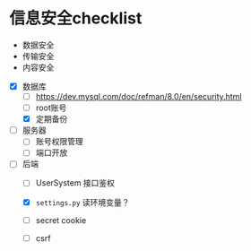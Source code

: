 # 信息安全checklist

- 数据安全
- 传输安全
- 内容安全



- [x] 数据库
  - [ ] https://dev.mysql.com/doc/refman/8.0/en/security.html
  - [ ] root账号
  - [x] 定期备份
- [ ] 服务器
  - [ ] 账号权限管理
  - [ ] 端口开放
- [ ] 后端
  - [ ] UserSystem 接口鉴权
  - [x] `settings.py`  读环境变量？
  - [ ] secret cookie
  - [ ] csrf

